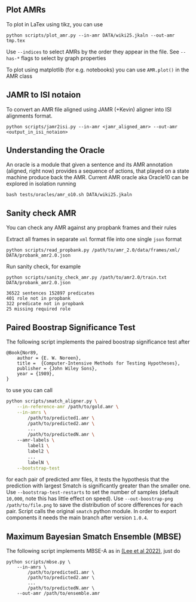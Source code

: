 ## Plot AMRs

To plot in LaTex using tikz, you can use

```
python scripts/plot_amr.py --in-amr DATA/wiki25.jkaln --out-amr tmp.tex
```

Use `--indices` to select AMRs by the order they appear in the file. See
`--has-*` flags to select by graph properties

To plot using matplotlib (for e.g. notebooks) you can use `AMR.plot()` in the
AMR class

## JAMR to ISI notaion

To convert an AMR file aligned using JAMR (+Kevin) aligner into ISI alignments format.

```
python scripts/jamr2isi.py --in-amr <jamr_aligned_amr> --out-amr <output_in_isi_notaion>
```

## Understanding the Oracle

An oracle is a module that given a sentence and its AMR annotation (aligned,
right now) provides a sequence of actions, that played on a state machine
produce back the AMR. Current AMR oracle aka Oracle10 can be explored in
isolation running

```
bash tests/oracles/amr_o10.sh DATA/wiki25.jkaln
```

## Sanity check AMR 

You can check any AMR against any propbank frames and their rules

Extract all frames in separate `xml` format file into one single `json` format
```
python scripts/read_propbank.py /path/to/amr_2.0/data/frames/xml/ DATA/probank_amr2.0.json
```

Run sanity check, for example
```
python scripts/sanity_check_amr.py /path/to/amr2.0/train.txt DATA/probank_amr2.0.json

36522 sentences 152897 predicates
401 role not in propbank
322 predicate not in propbank
25 missing required role
```

## Paired Boostrap Significance Test

The following script implements the paired boostrap significance test after

    @Book{Nor89,
        author = {E. W. Noreen},
        title =  {Computer-Intensive Methods for Testing Hypotheses},
        publisher = {John Wiley Sons},
        year = {1989},
    }

to use you can call

```bash
python scripts/smatch_aligner.py \
    --in-reference-amr /path/to/gold.amr \
    --in-amrs \
        /path/to/predicted1.amr \ 
        /path/to/predicted2.amr \ 
        ...
        /path/to/predictedN.amr \ 
    --amr-labels \
        label1 \
        label2 \
        ...
        labelN \
    --bootstrap-test
```

for each pair of predicted amr files, it tests the hypothesis that the
prediction with largest Smatch is significantly greater than the smaller one.
Use `--bootstrap-test-restarts` to set the number of samples (default `10,000`,
note this has little effect on speed). Use `--out-boostrap-png
/path/to/file.png` to save the distribution of score differences for each pair.
Script calls the original `smatch` python module. In order to export components
it needs the main branch after version `1.0.4`.

## Maximum Bayesian Smatch Ensemble (MBSE)

The following script implements MBSE-A as in [(Lee et al 2022)](https://arxiv.org/abs/2112.07790), just do

```
python scripts/mbse.py \
    --in-amrs \
        /path/to/predicted1.amr \ 
        /path/to/predicted2.amr \ 
        ...
        /path/to/predictedN.amr \ 
    --out-amr /path/to/ensemble.amr
```
